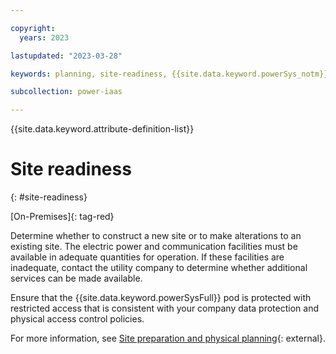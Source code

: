 ```yaml
---

copyright:
  years: 2023

lastupdated: "2023-03-28"

keywords: planning, site-readiness, {{site.data.keyword.powerSys_notm}} as a service, private cloud

subcollection: power-iaas

---
```


{{site.data.keyword.attribute-definition-list}}

# Site readiness
{: #site-readiness}

[On-Premises]{: tag-red}

Determine whether to construct a new site or to make alterations to an existing site. The electric power and communication facilities must be available in adequate quantities for operation. If these facilities are inadequate, contact the utility company to determine whether additional services can be made available.

Ensure that the {{site.data.keyword.powerSysFull}} pod is protected with restricted access that is consistent with your company data protection and physical access control policies.

<!--Ensure that the {{site.data.keyword.powerSys_notm}} pod is installed in a restricted access location. Access to this location must be restricted to authorized personnel who are skilled and properly instructed.-->

For more information, see [Site preparation and physical planning](https://www.ibm.com/docs/en/power10?topic=system-site-preparation-physical-planning){: external}.
